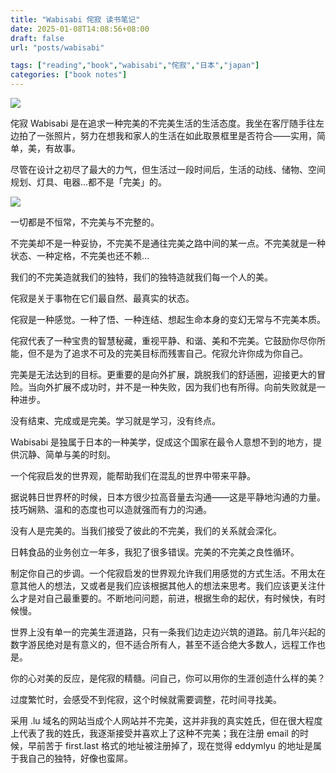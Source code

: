 ```yaml
---
title: "Wabisabi 侘寂 读书笔记"
date: 2025-01-08T14:08:56+08:00
draft: false
url: "posts/wabisabi"

tags: ["reading","book","wabisabi","侘寂","日本","japan"]
categories: ["book notes"]
---
```


![](/img/wabisabi.jpeg)


侘寂 Wabisabi 是在追求一种完美的不完美生活的生活态度。我坐在客厅随手往左边拍了一张照片，努力在想我和家人的生活在如此取景框里是否符合——实用，简单，美，有故事。

尽管在设计之初尽了最大的力气，但生活过一段时间后，生活的动线、储物、空间规划、灯具、电器…都不是「完美」的。

![](/img/wabisabihome.jpeg)

一切都是不恒常，不完美与不完整的。

不完美却不是一种妥协，不完美不是通往完美之路中间的某一点。不完美就是一种状态、一种定格，不完美也还不赖…

我们的不完美造就我们的独特，我们的独特造就我们每一个人的美。 

侘寂是关于事物在它们最自然、最真实的状态。

侘寂是一种感觉。一种了悟、一种连结、想起生命本身的变幻无常与不完美本质。

侘寂代表了一种宝贵的智慧秘藏，重视平静、和谐、美和不完美。它鼓励你尽你所能，但不是为了追求不可及的完美目标而残害自己。侘寂允许你成为你自己。

完美是无法达到的目标。更重要的是向外扩展，跳脱我们的舒适圈，迎接更大的冒险。当向外扩展不成功时，并不是一种失败，因为我们也有所得。向前失败就是一种进步。

没有结束、完成或是完美。学习就是学习，没有终点。

Wabisabi 是独属于日本的一种美学，促成这个国家在最令人意想不到的地方，提供沉静、简单与美的时刻。

一个侘寂启发的世界观，能帮助我们在混乱的世界中带来平静。

据说韩日世界杯的时候，日本方很少拉高音量去沟通——这是平静地沟通的力量。技巧娴熟、温和的态度也可以造就强而有力的沟通。

没有人是完美的。当我们接受了彼此的不完美，我们的关系就会深化。

日韩食品的业务创立一年多，我犯了很多错误。完美的不完美之良性循环。

制定你自己的步调。一个侘寂启发的世界观允许我们用感觉的方式生活。不用太在意其他人的想法，又或者是我们应该根据其他人的想法来思考。我们应该更关注什么才是对自己最重要的。不断地问问题，前进，根据生命的起伏，有时候快，有时候慢。

世界上没有单一的完美生涯道路，只有一条我们边走边兴筑的道路。前几年兴起的数字游民绝对是有意义的，但不适合所有人，甚至不适合绝大多数人，远程工作也是。

你的心对美的反应，是侘寂的精髓。问自己，你可以用你的生涯创造什么样的美？

过度繁忙时，会感受不到侘寂，这个时候就需要调整，花时间寻找美。

采用 .lu 域名的网站当成个人网站并不完美，这并非我的真实姓氏，但在很大程度上代表了我的姓氏，我逐渐接受并喜欢上了这种不完美；我在注册 email 的时候，早前苦于 first.last 格式的地址被注册掉了，现在觉得 eddymlyu 的地址是属于我自己的独特，好像也蛮屌。